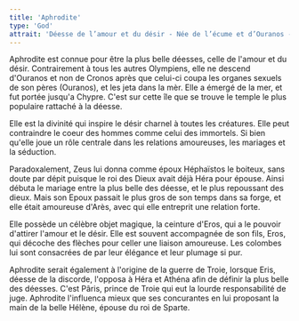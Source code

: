 ```yaml
---
title: 'Aphrodite'
type: 'God'
attrait: 'Déesse de l’amour et du désir - Née de l’écume et d’Ouranos - Initia la guerre de Troie'
---
```


Aphrodite est connue pour être la plus belle déesses, celle de l'amour et du désir. Contrairement à tous les autres Olympiens, elle ne descend d'Ouranos et non de Cronos après que celui-ci coupa les organes sexuels de son pères (Ouranos), et les jeta dans la mèr. Elle a émergé de la mer, et fut portée jusqu'a Chypre. C'est sur cette île que se trouve le temple le plus populaire rattaché à la déesse.

Elle est la divinité qui inspire le désir charnel à toutes les créatures. Elle peut contraindre le coeur des hommes comme celui des immortels. Si bien qu'elle joue un rôle centrale dans les relations amoureuses, les mariages et la séduction. 

Paradoxalement, Zeus lui donna comme époux Héphaïstos le boiteux, sans doute par dépit puisque le roi des Dieux avait déjà Héra pour épouse. Ainsi débuta le mariage entre la plus belle des déesse, et le plus repoussant des dieux. Mais son Epoux passait le plus gros de son temps dans sa forge, et elle était amoureuse d'Arès, avec qui elle entreprit une relation forte.

Elle possède un célèbre objet magique, la ceinture d'Eros, qui a le pouvoir d'attirer l'amour et le désir. Elle est souvent accompagnée de son fils, Eros, qui décoche des flèches pour celler une liaison amoureuse. Les colombes lui sont consacrées de par leur élégance et leur plumage si pur.

Aphrodite serait également à l'origine de la guerre de Troie, lorsque Eris, déesse de la discorde, l'opposa à Héra et Athéna afin de définir la plus belle des déesses. C'est Pâris, prince de Troie qui eut la lourde responsabilité de juge. Aphrodite l'influenca mieux que ses concurantes en lui proposant la main de la belle Hélène, épouse du roi de Sparte.



